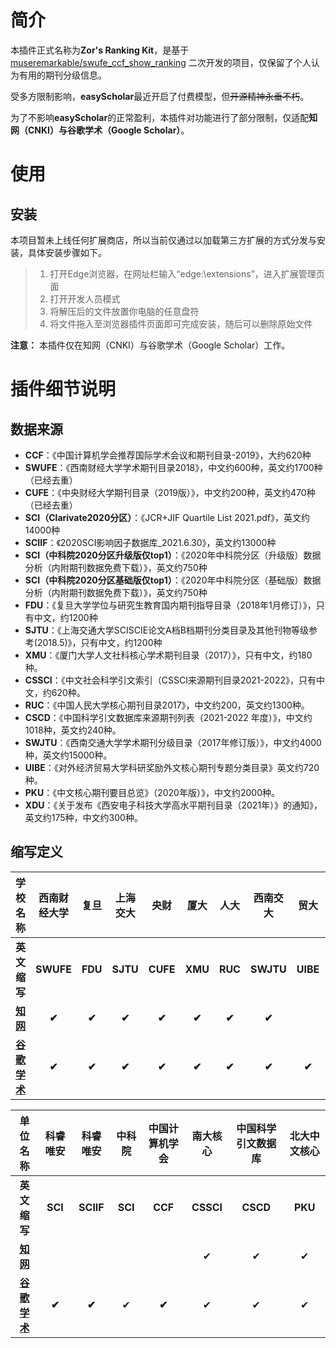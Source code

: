 
# 简介

本插件正式名称为**Zor's Ranking Kit**，是基于 [museremarkable/swufe_ccf_show_ranking](https://github.com/museremarkable/swufe_ccf_show_ranking) 二次开发的项目，仅保留了个人认为有用的期刊分级信息。

受多方限制影响，**easyScholar**最近开启了付费模型，但~~开源精神永垂不朽~~。

为了不影响**easyScholar**的正常盈利，本插件对功能进行了部分限制，仅适配**知网（CNKI）**与**谷歌学术（Google Scholar）**。


# 使用

## 安装

本项目暂未上线任何扩展商店，所以当前仅通过以加载第三方扩展的方式分发与安装，具体安装步骤如下。

> 1. 打开Edge浏览器，在网址栏输入“edge:\\extensions”，进入扩展管理页面
> 2. 打开开发人员模式
> 3. 将解压后的文件放置你电脑的任意盘符
> 4. 将文件拖入至浏览器插件页面即可完成安装，随后可以删除原始文件

**注意：** 本插件仅在知网（CNKI）与谷歌学术（Google Scholar）工作。


# 插件细节说明

## 数据来源

- **CCF**：《中国计算机学会推荐国际学术会议和期刊目录-2019》，大约620种
- **SWUFE**：《西南财经大学学术期刊目录2018》，中文约600种，英文约1700种（已经去重）
- **CUFE**：《中央财经大学期刊目录（2019版）》，中文约200种，英文约470种（已经去重）
- **SCI（Clarivate2020分区）**：《JCR+JIF Quartile List 2021.pdf》，英文约14000种
- **SCIIF**：《2020SCI影响因子数据库_2021.6.30》，英文约13000种
- **SCI（中科院2020分区升级版仅top1）**：《2020年中科院分区（升级版）数据分析（内附期刊数据免费下载）》，英文约750种
- **SCI（中科院2020分区基础版仅top1）**：《2020年中科院分区（基础版）数据分析（内附期刊数据免费下载）》，英文约750种
- **FDU**：《复旦大学学位与研究生教育国内期刊指导目录（2018年1月修订）》，只有中文，约1200种
- **SJTU**：《上海交通大学SCISCIE论文A档B档期刊分类目录及其他刊物等级参考(2018.5)》，只有中文，约1200种
- **XMU**：《厦门大学人文社科核心学术期刊目录（2017）》，只有中文，约180种。
- **CSSCI**：《中文社会科学引文索引（CSSCI来源期刊目录2021-2022》，只有中文，约620种。
- **RUC**：《中国人民大学核心期刊目录2017》，中文约200，英文约1300种。
- **CSCD**：《中国科学引文数据库来源期刊列表（2021-2022 年度）》，中文约1018种，英文约240种。
- **SWJTU**：《西南交通大学学术期刊分级目录（2017年修订版）》，中文约4000种，英文约15000种。
- **UIBE**：《对外经济贸易大学科研奖励外文核心期刊专题分类目录》英文约720种。
- **PKU**：《中文核心期刊要目总览》（2020年版）》，中文约2000种。
- **XDU**：《关于发布《西安电子科技大学高水平期刊目录（2021年）》的通知》，英文约175种，中文约300种。

## 缩写定义

|                        学校名称                         | 西南财经大学 |  复旦   | 上海交大 |   央财   | **厦大** |  人大   | 西南交大  |   贸大   | 西军电  |
| :-----------------------------------------------------: | :----------: | :-----: | :------: | :------: | :------: | :-----: | :-------: | :------: | :-----: |
|                      **英文缩写**                       |  **SWUFE**   | **FDU** | **SJTU** | **CUFE** | **XMU**  | **RUC** | **SWJTU** | **UIBE** | **XDU** |
|            **[知网](https://www.cnki.net/)**            |    **✔**     |  **✔**  |  **✔**   |  **✔**   |  **✔**   |  **✔**  |   **✔**   |          |    ✔    |
| **[谷歌学术](https://scholar.google.com.hk/?hl=zh-CN)** |    **✔**     |  **✔**  |  **✔**   |  **✔**   |  **✔**   |  **✔**  |   **✔**   |  **✔**   |    ✔    |


|                        单位名称                         | 科睿唯安 | 科睿唯安  | 中科院  | 中国计算机学会 | 南大核心  | 中国科学引文数据库 | 北大中文核心 |
| :-----------------------------------------------------: | :------: | :-------: | :-----: | :------------: | :-------: | :----------------: | :----------: |
|                      **英文缩写**                       | **SCI**  | **SCIIF** | **SCI** |    **CCF**     | **CSSCI** |      **CSCD**      |   **PKU**    |
|            [**知网**](https://www.cnki.net/)            |          |           |         |                |     ✔     |         ✔          |      ✔       |
| **[谷歌学术](https://scholar.google.com.hk/?hl=zh-CN)** |  **✔**   |   **✔**   |    ✔    |     **✔**      |     ✔     |         ✔          |      ✔       |




